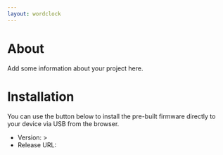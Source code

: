```yaml
---
layout: wordclock
---
```



# About

Add some information about your project here.

# Installation

You can use the button below to install the pre-built firmware directly to your device via USB from the browser.

 <esp-web-install-button id='esp-button' manifest="./firmware/wordclock.manifest.json"></esp-web-install-button>

<ul>
    <li>Version: <span id="release_version"></span>></li>
    <li>Release URL: <a href=""></a></li>
</ul>

<p id="release_summary"></p>